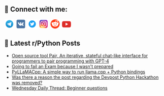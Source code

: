 ## 🔎 Connect with me:
[<img src="https://github.com/bullbesh/bullbesh/blob/main/images/Telegram.png" width="32" height="32" />](https://t.me/bullbesh)
[<img src="https://github.com/bullbesh/bullbesh/blob/main/images/VK.png" width="32" height="32" />](https://vk.com/bullbesh)
[<img src="https://github.com/bullbesh/bullbesh/blob/main/images/Twitter.png" width="32" height="32" />](https://twitter.com/bullbesh1)
[<img src="https://github.com/bullbesh/bullbesh/blob/main/images/Instagram.png" width="32" height="32" />](https://www.instagram.com/bullbesh)
[<img src="https://github.com/bullbesh/bullbesh/blob/main/images/Reddit.png" width="32" height="32" />](https://www.reddit.com/user/bullbesh)
[<img src="https://github.com/bullbesh/bullbesh/blob/main/images/YouTube.png" width="32" height="32" />](https://www.youtube.com/channel/UCtfjRs6uzgq5mfm8S06WTcg)

## 📕 Latest r/Python Posts
<!-- BLOG-POST-LIST:START -->
- [Open source tool Pair, An iterative, stateful chat-like interface for programmers to pair programming with GPT-4](https://www.reddit.com/r/Python/comments/11y8w3t/open_source_tool_pair_an_iterative_stateful/)
- [Going to fail an Exam because I wasn&#39;t prepared](https://www.reddit.com/r/Python/comments/11y6h5r/going_to_fail_an_exam_because_i_wasnt_prepared/)
- [PyLLaMACpp: A simple way to run llama.cpp + Python bindings](https://www.reddit.com/r/Python/comments/11y3q6p/pyllamacpp_a_simple_way_to_run_llamacpp_python/)
- [Was there a reason the post regarding the Devpost Python Hackathon was removed?](https://www.reddit.com/r/Python/comments/11y2nk2/was_there_a_reason_the_post_regarding_the_devpost/)
- [Wednesday Daily Thread: Beginner questions](https://www.reddit.com/r/Python/comments/11xzshx/wednesday_daily_thread_beginner_questions/)
<!-- BLOG-POST-LIST:END -->
